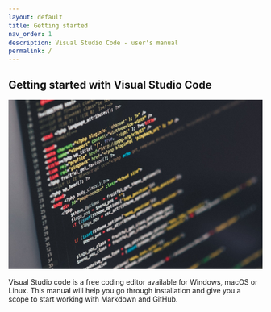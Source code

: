 ```yaml
---
layout: default
title: Getting started
nav_order: 1
description: Visual Studio Code - user's manual
permalink: /
---
```



## Getting started with Visual Studio Code


![](assets/images/code-1839406_1920.jpg)


Visual Studio code is a free coding editor available for Windows, macOS or Linux. This manual will help you go through installation and give you a scope to start working with Markdown and GitHub.
